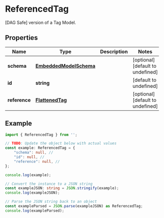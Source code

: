 
# ReferencedTag

[DAG Safe] version of a Tag Model. 

## Properties

Name | Type | Description | Notes
------------ | ------------- | ------------- | -------------
**schema** | [**EmbeddedModelSchema**](EmbeddedModelSchema) |  | [optional] [default to undefined]
**id** | **string** |  | [default to undefined]
**reference** | [**FlattenedTag**](FlattenedTag) |  | [optional] [default to undefined]

## Example

```typescript
import { ReferencedTag } from '';

// TODO: Update the object below with actual values
const example: ReferencedTag = {
    "schema": null, // 
    "id": null, // 
    "reference": null, // 
};

console.log(example);

// Convert the instance to a JSON string
const exampleJSON: string = JSON.stringify(example);
console.log(exampleJSON);

// Parse the JSON string back to an object
const exampleParsed = JSON.parse(exampleJSON) as ReferencedTag;
console.log(exampleParsed);
```




